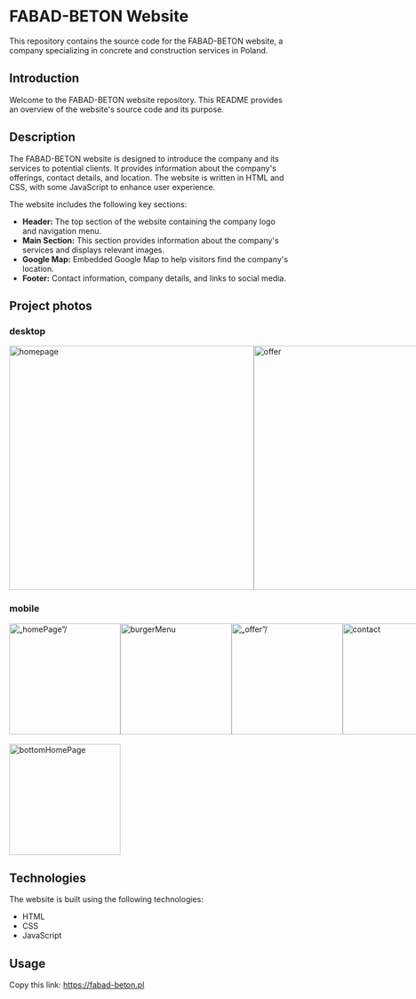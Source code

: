 # FABAD-BETON Website

This repository contains the source code for the FABAD-BETON website, a company specializing in concrete and construction services in Poland.


## Introduction

Welcome to the FABAD-BETON website repository. This README provides an overview of the website's source code and its purpose.

## Description

The FABAD-BETON website is designed to introduce the company and its services to potential clients. It provides information about the company's offerings, contact details, and location. The website is written in HTML and CSS, with some JavaScript to enhance user experience.

The website includes the following key sections:
- **Header:** The top section of the website containing the company logo and navigation menu.
- **Main Section:** This section provides information about the company's services and displays relevant images.
- **Google Map:** Embedded Google Map to help visitors find the company's location.
- **Footer:** Contact information, company details, and links to social media.

## Project photos

### desktop
<div style="display: flex; align-items: flex-start;">
  <img width="440" src="https://github.com/bartoszryfa/fabad-beton/assets/132827271/4cb3fae6-72c3-46e0-b273-c1ef1ba4b34e" alt="homepage" />
  <img width="440" src="https://github.com/bartoszryfa/fabad-beton/assets/132827271/436157eb-7437-4b5c-a867-c60440cdac83" alt="offer" />
<img width="440" src="https://github.com/bartoszryfa/fabad-beton/assets/132827271/a9fdad8b-bc9c-4357-b602-5f5052e2bf47" alt="aboutUS" />
<img width="440" src="https://github.com/bartoszryfa/fabad-beton/assets/132827271/dce4b7f0-bc4c-4bca-a9f0-e6aa37f8144c" alt="contact" />


</div>

### mobile
<div style="display: flex; align-items: flex-start;">
  <img width="200" height="" src="https://github.com/bartoszryfa/fabad-beton/assets/132827271/0cd1fcde-b920-4881-952e-f3711ed43513" alt=„homePage”/>
    
  <img width="200" height="" src="https://github.com/bartoszryfa/fabad-beton/assets/132827271/2271b9f2-8538-4127-968a-28acfdfbffed" alt="burgerMenu"/>

  <img width="200" height="" src="https://github.com/bartoszryfa/fabad-beton/assets/132827271/5fdeb404-08f8-4b11-bb94-100ac06b314e" alt=„offer”/>

  <img width="200" height="" src="https://github.com/bartoszryfa/fabad-beton/assets/132827271/20493dd4-4042-4f34-a1ae-da5fbedede1f" alt="contact"/>

</div>

<br>

<div>
  
  <img style="vertical-align: top;" width="200" src="https://github.com/bartoszryfa/fabad-beton/assets/132827271/4a93d4e2-55ba-42c6-bd72-f94ea21bfa36" alt="bottomHomePage"/>
  
</div>

## Technologies

The website is built using the following technologies:
- HTML
- CSS
- JavaScript

## Usage

Copy this link: https://fabad-beton.pl

